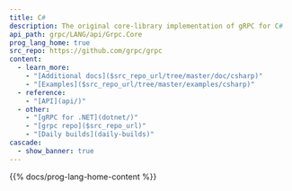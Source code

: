 ```yaml
---
title: C#
description: The original core-library implementation of gRPC for C#
api_path: grpc/LANG/api/Grpc.Core
prog_lang_home: true
src_repo: https://github.com/grpc/grpc
content:
  - learn_more:
    - "[Additional docs]($src_repo_url/tree/master/doc/csharp)"
    - "[Examples]($src_repo_url/tree/master/examples/csharp)"
  - reference:
    - "[API](api/)"
  - other:
    - "[gRPC for .NET](dotnet/)"
    - "[grpc repo]($src_repo_url)"
    - "[Daily builds](daily-builds)"
cascade:
  - show_banner: true
---
```


{{% docs/prog-lang-home-content %}}
